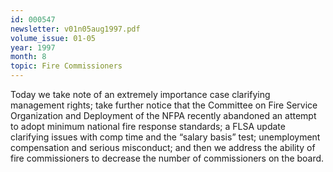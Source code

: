 ```yaml
---
id: 000547
newsletter: v01n05aug1997.pdf
volume_issue: 01-05
year: 1997
month: 8
topic: Fire Commissioners
---
```


Today we take note of an extremely importance case clarifying management rights; take further notice that the  Committee on Fire Service Organization and Deployment of the NFPA recently abandoned an attempt to adopt minimum national fire response standards; a FLSA update clarifying issues with comp time and the “salary basis” test; unemployment compensation and serious misconduct; and then we address the ability of fire commissioners to decrease the number of commissioners on the board.